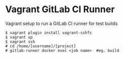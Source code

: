 Vagrant GitLab CI Runner
========================

Vagrant setup to run a GitLab CI runner for test builds

```
$ vagrant plugin install vagrant-sshfs
$ vagrant up
$ vagrant ssh
# cd /home/[username]/[project]
# gitlab-runner docker exec <job name>  #eg. build
```


